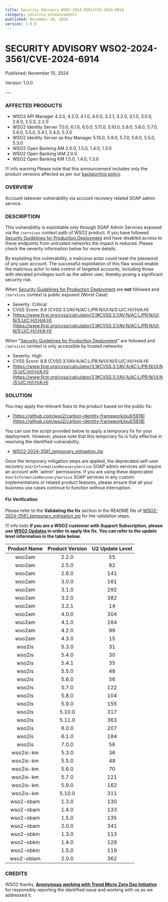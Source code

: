 ```yaml
---
title: Security Advisory WSO2-2024-3561/CVE-2024-6914
category: security-announcements
published: November 10, 2024
version: 1.0.0
---
```


# SECURITY ADVISORY WSO2-2024-3561/CVE-2024-6914

<p class="doc-info">Published: November 10, 2024</p>
<p class="doc-info">Version: 1.0.0</p>
---

### AFFECTED PRODUCTS
* WSO2 API Manager 4.3.0, 4.2.0, 4.1.0, 4.0.0, 3.2.1, 3.2.0, 3.1.0, 3.0.0, 2.6.0, 2.5.0, 2.2.0
* WSO2 Identity Server 7.0.0, 6.1.0, 6.0.0, 5.11.0, 5.10.0, 5.9.0, 5.8.0, 5.7.0, 5.6.0, 5.5.0, 5.4.1, 5.4.0, 5.3.0
* WSO2 Identity Server as Key Manager 5.10.0, 5.9.0, 5.7.0, 5.6.0, 5.5.0, 5.3.0
* WSO2 Open Banking AM 2.0.0, 1.5.0, 1.4.0, 1.3.0
* WSO2 Open Banking IAM 2.0.0
* WSO2 Open Banking KM 1.5.0, 1.4.0, 1.3.0

!!! info warning
    Please note that this announcement includes only the product versions affected as per our [backporting policy](https://security.docs.wso2.com/en/latest/security-processes/vulnerability-management-process/#backport-policy).


### OVERVIEW
Account takeover vulnerability via account recovery related SOAP admin service.


### DESCRIPTION
This vulnerability is exploitable only through SOAP Admin Services exposed via the `/services` context path of WSO2 product. If you have followed [Security Guidelines for Production Deployment](https://security.docs.wso2.com/en/latest/security-guidelines/security-guidelines-for-production-deployment/) and have disabled access to these endpoints from untrusted networks the impact is reduced. Please check the severity information below for more details.

By exploiting this vulnerability, a malicious actor could reset the password of any user account. The successful exploitation of this flaw would enable the malicious actor to take control of targeted accounts, including those with elevated privileges such as the admin user, thereby posing a significant security risk.

When [Security Guidelines for Production Deployment](https://security.docs.wso2.com/en/latest/security-guidelines/security-guidelines-for-production-deployment/) are **not** followed and `/services` context is public exposed (Worst Case)

* Severity: Critical
* CVSS Score: 9.8 (CVSS:3.1/AV:N/AC:L/PR:N/UI:N/S:U/C:H/I:H/A:H)
* [https://www.first.org/cvss/calculator/3.1#CVSS:3.1/AV:N/AC:L/PR:N/UI:N/S:U/C:H/I:H/A:H](https://www.first.org/cvss/calculator/3.1#CVSS:3.1/AV:N/AC:L/PR:N/UI:N/S:U/C:H/I:H/A:H)
 
When "[Security Guidelines for Production Deployment](https://security.docs.wso2.com/en/latest/security-guidelines/security-guidelines-for-production-deployment/)" are followed and `/services` context is only accessible by trusted networks

* Severity: High
* CVSS Score: 8.8 (CVSS:3.1/AV:A/AC:L/PR:N/UI:N/S:U/C:H/I:H/A:H)
* [https://www.first.org/cvss/calculator/3.1#CVSS:3.1/AV:A/AC:L/PR:N/UI:N/S:U/C:H/I:H/A:H](https://www.first.org/cvss/calculator/3.1#CVSS:3.1/AV:A/AC:L/PR:N/UI:N/S:U/C:H/I:H/A:H)


### SOLUTION
You may apply the relevant fixes to the product based on the public fix: 

* [https://github.com/wso2/carbon-identity-framework/pull/5818](https://github.com/wso2/carbon-identity-framework/pull/5818)

You can use the script provided below to apply a temporary fix for your deployment. However, please note that this temporary fix is fully effective in resolving the identified vulnerability.

* [WSO2-2024-3561_temporary_mitigation.zip]({{#base_path#}}/public-artifacts/WSO2-2024-3561_temporary_mitigation.zip)

Once the temporary mitigation steps are applied, the deprecated self-user recovery `UserInformationRecoveryService` SOAP admin services will require an account with 'admin' permissions. If you are using these deprecated `UserInformationRecoveryService` SOAP services in any custom implementations or related product features, please ensure that all your business use cases continue to function without interruption.

#### Fix Verification 

Please refer to the **Validating the fix** section in the README file of [WSO2-2024-3561_temporary_mitigation.zip]({{#base_path#}}/public-artifacts/WSO2-2024-3561_temporary_mitigation.zip) for the validation steps.

!!! info todo
    **If you are a WSO2 customer with Support Subscription, please use [WSO2 Updates](https://wso2.com/updates/) in order to apply the fix. You can refer to the update level information in the table below.**

| Product Name | Product Version | U2 Update Level |
|:------------:|:---------------:|:---------------:|
| wso2am       | 2.2.0           | 55              |
| wso2am       | 2.5.0           | 82              |
| wso2am       | 2.6.0           | 141             |
| wso2am       | 3.0.0           | 161             |
| wso2am       | 3.1.0           | 292             |
| wso2am       | 3.2.0           | 382             |
| wso2am       | 3.2.1           | 14              |
| wso2am       | 4.0.0           | 304             |
| wso2am       | 4.1.0           | 164             |
| wso2am       | 4.2.0           | 99              |
| wso2am       | 4.3.0           | 15              |
| wso2is       | 5.3.0           | 31              |
| wso2is       | 5.4.0           | 30              |
| wso2is       | 5.4.1           | 35              |
| wso2is       | 5.5.0           | 48              |
| wso2is       | 5.6.0           | 56              |
| wso2is       | 5.7.0           | 122             |
| wso2is       | 5.8.0           | 104             |
| wso2is       | 5.9.0           | 155             |
| wso2is       | 5.10.0          | 317             |
| wso2is       | 5.11.0          | 363             |
| wso2is       | 6.0.0           | 207             |
| wso2is       | 6.1.0           | 184             |
| wso2is       | 7.0.0           | 56              |
| wso2is-km    | 5.3.0           | 36              |
| wso2is-km    | 5.5.0           | 49              |
| wso2is-km    | 5.6.0           | 70              |
| wso2is-km    | 5.7.0           | 121             |
| wso2is-km    | 5.9.0           | 162             |
| wso2is-km    | 5.10.0          | 311             |
| wso2-obam    | 1.3.0           | 130             |
| wso2-obam    | 1.4.0           | 133             |
| wso2-obam    | 1.5.0           | 135             |
| wso2-obam    | 2.0.0           | 341             |
| wso2-obkm    | 1.3.0           | 113             |
| wso2-obkm    | 1.4.0           | 129             |
| wso2-obkm    | 1.5.0           | 119             |
| wso2-obiam   | 2.0.0           | 362             |


### CREDITS
WSO2 thanks, **[Anonymous working with Trend Micro Zero Day Initiative]()** for responsibly reporting the identified issue and working with us as we addressed it.
